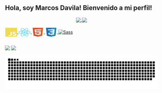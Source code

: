 ## Hola, soy Marcos Davila! Bienvenido a mi perfil!
<div align="center">
  <a href="https://github.com/MarcosDavila1">
  <img align="center" height="180em" width="auto" src="https://github-readme-stats.vercel.app/api?username=MarcosDavila1&show_icons=true&theme=dark&include_all_commits=true&count_private=true"/>
  <img align="center" height="180em" width="auto" src="https://github-readme-stats.vercel.app/api/top-langs/?username=MarcosDavila1&layout=compact&langs_count=7&theme=dark"/>
</div>
<div style="display: inline_block"><br>
  <img align="center" alt="Js" height="30" width="40" src="https://raw.githubusercontent.com/devicons/devicon/master/icons/javascript/javascript-plain.svg">
  <img align="center" alt="React" height="30" width="40" src="https://raw.githubusercontent.com/devicons/devicon/master/icons/react/react-original.svg">
  <img align="center" alt="HTML" height="30" width="40" src="https://raw.githubusercontent.com/devicons/devicon/master/icons/html5/html5-original.svg">
  <img align="center" alt="CSS" height="30" width="40" src="https://raw.githubusercontent.com/devicons/devicon/master/icons/css3/css3-original.svg">
  <img align="center" alt="Sass" height="30" width="40" src="https://cdn.jsdelivr.net/gh/devicons/devicon/icons/sass/sass-original.svg" />
</div>
  
  ##

<div> 
  <a href = "mailto:marcos.duarte242@gmail.com"><img src="https://img.shields.io/badge/-Gmail-%23333?style=for-the-badge&logo=gmail&logoColor=white" target="_blank"></a>
  <a href="https://www.linkedin.com/in/marcosdavila2/" target="_blank"><img src="https://img.shields.io/badge/-LinkedIn-%230077B5?style=for-the-badge&logo=linkedin&logoColor=white" target="_blank"></a> 
 
  ![Snake animation](https://github.com/MarcosDavila1/MarcosDavila1/blob/output/github-contribution-grid-snake.svg)
 
</div>
